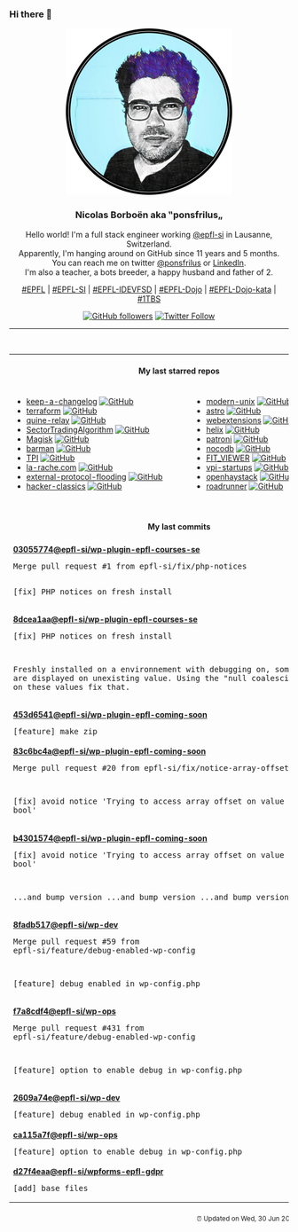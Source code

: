 ### Hi there 👋

<p align="center">
  <!-- use https://avatars.githubusercontent.com/u/176002?v=4 for your default github picture -->
  <img src="https://raw.githubusercontent.com/ponsfrilus/ponsfrilus/master/img/ponsfrilus.png" title="Nicolas Borboën aka ‟ponsfrilus„" alt="Nicolas Borboën aka ‟ponsfrilus„" />
  <h3 align="center">
    Nicolas Borboën aka ‟ponsfrilus„
  </h3>
  <p align="center">
    Hello world! I'm a full stack engineer working <a href="https://github.com/epfl-si">@epfl-si</a> in Lausanne, Switzerland.
    <br />Apparently, I'm hanging around on GitHub since 11 years and 5 months.
    <br />You can reach me on twitter <a href="https://twitter.com/ponsfrilus">@ponsfrilus</a> or <a href="http://linkedin.com/in/nicolasborboen">LinkedIn</a>.
    <br />I'm also a teacher, a bots breeder, a happy husband and father of 2.
  </p>
  <p align="center">
    <a href="https://www.epfl.ch">#EPFL</a> | 
    <a href="https://github.com/epfl-si/">#EPFL-SI</a> | 
    <a href="https://github.com/epfl-idevfsd">#EPFL-IDEVFSD</a> | 
    <a href="https://github.com/topics/epfl-dojo">#EPFL-Dojo</a> | 
    <a href="https://github.com/topics/epfl-dojo-kata">#EPFL-Dojo-kata</a> | 
    <a href="https://en.wikipedia.org/wiki/Indentation_style#Variant:_1TBS_(OTBS)">#1TBS</a>
  </p>
  <p align="center">
    <a href="https://github.com/ponsfrilus"><img alt="GitHub followers" src="https://img.shields.io/github/followers/ponsfrilus?label=Follow%20me%20on%20github&style=social"></a>
    <a href="https://twitter.com/ponsfrilus"><img alt="Twitter Follow" src="https://img.shields.io/twitter/follow/ponsfrilus?label=follow%20me%20on%20twitter&style=social"></a>
  </p>
  </p><hr><table align="center">
<tr>
<td colspan="2" align="center"><h4>My last starred repos</h4></td>
</tr>
<tr>
<td valign="top">
<ul>
<li>
<a href="https://github.com/olivierlacan/keep-a-changelog" title="If you build software, keep a changelog." target="_blank">keep-a-changelog</a>&nbsp;<a href="https://github.com/olivierlacan/keep-a-changelog" title="If you build software, keep a changelog." target="_blank"><img src="https://img.shields.io/github/stars/olivierlacan/keep-a-changelog?style=social" alt="GitHub"></a>
</li>
<li>
<a href="https://github.com/hashicorp/terraform" title="Terraform enables you to safely and predictably create, change, and improve infrastructure. It is an open source tool that codifies APIs into declarative configuration files that can be shared amongst team members, treated as code, edited, reviewed, and versioned." target="_blank">terraform</a>&nbsp;<a href="https://github.com/hashicorp/terraform" title="Terraform enables you to safely and predictably create, change, and improve infrastructure. It is an open source tool that codifies APIs into declarative configuration files that can be shared amongst team members, treated as code, edited, reviewed, and versioned." target="_blank"><img src="https://img.shields.io/github/stars/hashicorp/terraform?style=social" alt="GitHub"></a>
</li>
<li>
<a href="https://github.com/mame/quine-relay" title="An uroboros program with 100+ programming languages" target="_blank">quine-relay</a>&nbsp;<a href="https://github.com/mame/quine-relay" title="An uroboros program with 100+ programming languages" target="_blank"><img src="https://img.shields.io/github/stars/mame/quine-relay?style=social" alt="GitHub"></a>
</li>
<li>
<a href="https://github.com/KibaeKim/SectorTradingAlgorithm" title="null" target="_blank">SectorTradingAlgorithm</a>&nbsp;<a href="https://github.com/KibaeKim/SectorTradingAlgorithm" title="null" target="_blank"><img src="https://img.shields.io/github/stars/KibaeKim/SectorTradingAlgorithm?style=social" alt="GitHub"></a>
</li>
<li>
<a href="https://github.com/topjohnwu/Magisk" title="The Magic Mask for Android" target="_blank">Magisk</a>&nbsp;<a href="https://github.com/topjohnwu/Magisk" title="The Magic Mask for Android" target="_blank"><img src="https://img.shields.io/github/stars/topjohnwu/Magisk?style=social" alt="GitHub"></a>
</li>
<li>
<a href="https://github.com/EnterpriseDB/barman" title="Barman - Backup and Recovery Manager for PostgreSQL" target="_blank">barman</a>&nbsp;<a href="https://github.com/EnterpriseDB/barman" title="Barman - Backup and Recovery Manager for PostgreSQL" target="_blank"><img src="https://img.shields.io/github/stars/EnterpriseDB/barman?style=social" alt="GitHub"></a>
</li>
<li>
<a href="https://github.com/Bakbat/TPI" title="Gestions Des Membres Pour Une Association" target="_blank">TPI</a>&nbsp;<a href="https://github.com/Bakbat/TPI" title="Gestions Des Membres Pour Une Association" target="_blank"><img src="https://img.shields.io/github/stars/Bakbat/TPI?style=social" alt="GitHub"></a>
</li>
<li>
<a href="https://github.com/la-rache/la-rache.com" title="Site web la-rache.com" target="_blank">la-rache.com</a>&nbsp;<a href="https://github.com/la-rache/la-rache.com" title="Site web la-rache.com" target="_blank"><img src="https://img.shields.io/github/stars/la-rache/la-rache.com?style=social" alt="GitHub"></a>
</li>
<li>
<a href="https://github.com/fingerprintjs/external-protocol-flooding" title="Scheme flooding vulnerability: how it works and why it is a threat to anonymous browsing" target="_blank">external-protocol-flooding</a>&nbsp;<a href="https://github.com/fingerprintjs/external-protocol-flooding" title="Scheme flooding vulnerability: how it works and why it is a threat to anonymous browsing" target="_blank"><img src="https://img.shields.io/github/stars/fingerprintjs/external-protocol-flooding?style=social" alt="GitHub"></a>
</li>
<li>
<a href="https://github.com/jsomers/hacker-classics" title="Classic Hacker News stories" target="_blank">hacker-classics</a>&nbsp;<a href="https://github.com/jsomers/hacker-classics" title="Classic Hacker News stories" target="_blank"><img src="https://img.shields.io/github/stars/jsomers/hacker-classics?style=social" alt="GitHub"></a>
</li>
</ul>
<img width="450" height="1" /></td>
<td valign="top">
<ul>
<li>
<a href="https://github.com/ibraheemdev/modern-unix" title="A collection of modern/faster/saner alternatives to common unix commands." target="_blank">modern-unix</a>&nbsp;<a href="https://github.com/ibraheemdev/modern-unix" title="A collection of modern/faster/saner alternatives to common unix commands." target="_blank"><img src="https://img.shields.io/github/stars/ibraheemdev/modern-unix?style=social" alt="GitHub"></a>
</li>
<li>
<a href="https://github.com/snowpackjs/astro" title="🚀🧑‍🚀 Keep your eyes to the skies, astronauts!" target="_blank">astro</a>&nbsp;<a href="https://github.com/snowpackjs/astro" title="🚀🧑‍🚀 Keep your eyes to the skies, astronauts!" target="_blank"><img src="https://img.shields.io/github/stars/snowpackjs/astro?style=social" alt="GitHub"></a>
</li>
<li>
<a href="https://github.com/w3c/webextensions" title="Charter and administrivia for the WebExtensions Community Group (WECG)" target="_blank">webextensions</a>&nbsp;<a href="https://github.com/w3c/webextensions" title="Charter and administrivia for the WebExtensions Community Group (WECG)" target="_blank"><img src="https://img.shields.io/github/stars/w3c/webextensions?style=social" alt="GitHub"></a>
</li>
<li>
<a href="https://github.com/helix-editor/helix" title="A post-modern modal text editor." target="_blank">helix</a>&nbsp;<a href="https://github.com/helix-editor/helix" title="A post-modern modal text editor." target="_blank"><img src="https://img.shields.io/github/stars/helix-editor/helix?style=social" alt="GitHub"></a>
</li>
<li>
<a href="https://github.com/zalando/patroni" title="A template for PostgreSQL High Availability with Etcd, Consul, ZooKeeper, or Kubernetes" target="_blank">patroni</a>&nbsp;<a href="https://github.com/zalando/patroni" title="A template for PostgreSQL High Availability with Etcd, Consul, ZooKeeper, or Kubernetes" target="_blank"><img src="https://img.shields.io/github/stars/zalando/patroni?style=social" alt="GitHub"></a>
</li>
<li>
<a href="https://github.com/nocodb/nocodb" title="🔥 🔥  The Open Source Airtable alternative. " target="_blank">nocodb</a>&nbsp;<a href="https://github.com/nocodb/nocodb" title="🔥 🔥  The Open Source Airtable alternative. " target="_blank"><img src="https://img.shields.io/github/stars/nocodb/nocodb?style=social" alt="GitHub"></a>
</li>
<li>
<a href="https://github.com/FazlijaYlli/FIT_VIEWER" title="This is the repository for my graduation project. FIT_VIEWER is a PHP & JS website where you are able to upload a ".fit" file, and view all of its content with graphics and statistics, all dynamically generated." target="_blank">FIT_VIEWER</a>&nbsp;<a href="https://github.com/FazlijaYlli/FIT_VIEWER" title="This is the repository for my graduation project. FIT_VIEWER is a PHP & JS website where you are able to upload a ".fit" file, and view all of its content with graphics and statistics, all dynamically generated." target="_blank"><img src="https://img.shields.io/github/stars/FazlijaYlli/FIT_VIEWER?style=social" alt="GitHub"></a>
</li>
<li>
<a href="https://github.com/epfl-si/vpi-startups" title="null" target="_blank">vpi-startups</a>&nbsp;<a href="https://github.com/epfl-si/vpi-startups" title="null" target="_blank"><img src="https://img.shields.io/github/stars/epfl-si/vpi-startups?style=social" alt="GitHub"></a>
</li>
<li>
<a href="https://github.com/seemoo-lab/openhaystack" title="Build your own 'AirTags' 🏷 today! Framework for tracking personal Bluetooth devices via Apple's massive Find My network." target="_blank">openhaystack</a>&nbsp;<a href="https://github.com/seemoo-lab/openhaystack" title="Build your own 'AirTags' 🏷 today! Framework for tracking personal Bluetooth devices via Apple's massive Find My network." target="_blank"><img src="https://img.shields.io/github/stars/seemoo-lab/openhaystack?style=social" alt="GitHub"></a>
</li>
<li>
<a href="https://github.com/spiral/roadrunner" title="High-performance PHP application server, load-balancer and process manager written in Golang" target="_blank">roadrunner</a>&nbsp;<a href="https://github.com/spiral/roadrunner" title="High-performance PHP application server, load-balancer and process manager written in Golang" target="_blank"><img src="https://img.shields.io/github/stars/spiral/roadrunner?style=social" alt="GitHub"></a>
</li>
</ul>
<img width="450" height="1" /></td>
</tr>
<tr>
<td colspan="2" align="center"><h4>My last commits</h4></td>
</tr>
<tr>
        <td colspan="2">
          <div><strong><a href="https://api.github.com/repos/epfl-si/wp-plugin-epfl-courses-se/commits/03055774cc7859748b3d7764be6440228937acb8" title="2021-06-30T14:03:38.000+02:00" target="_blank">03055774</a><a href="https://github.com/epfl-si">@epfl-si</a><a href="https://github.com/epfl-si/wp-plugin-epfl-courses-se" title="null">/wp-plugin-epfl-courses-se</a></strong></div>
          <pre>Merge pull request #1 from epfl-si/fix/php-notices

[fix] PHP notices on fresh install</pre>
        </td>
        </tr><tr>
        <td colspan="2">
          <div><strong><a href="https://api.github.com/repos/epfl-si/wp-plugin-epfl-courses-se/commits/8dcea1aa779c2cd48ab8976262049a4324c536be" title="2021-06-30T12:47:52.000+02:00" target="_blank">8dcea1aa</a><a href="https://github.com/epfl-si">@epfl-si</a><a href="https://github.com/epfl-si/wp-plugin-epfl-courses-se" title="null">/wp-plugin-epfl-courses-se</a></strong></div>
          <pre>[fix] PHP notices on fresh install

Freshly installed on a environnement with debugging on, some notices are 
displayed on unexisting value. Using the "null coalescing operator" on 
these values fix that.</pre>
        </td>
        </tr><tr>
        <td colspan="2">
          <div><strong><a href="https://api.github.com/repos/epfl-si/wp-plugin-epfl-coming-soon/commits/453d6541876dabd6242665ccec1cbda3fae2256c" title="2021-06-25T08:55:19.000+02:00" target="_blank">453d6541</a><a href="https://github.com/epfl-si">@epfl-si</a><a href="https://github.com/epfl-si/wp-plugin-epfl-coming-soon" title="Basic WordPress plugin that allows to display a coming soon / maintenance page. Rest API status + wp cli maintenance-mode.">/wp-plugin-epfl-coming-soon</a></strong></div>
          <pre>[feature] make zip</pre>
        </td>
        </tr><tr>
        <td colspan="2">
          <div><strong><a href="https://api.github.com/repos/epfl-si/wp-plugin-epfl-coming-soon/commits/83c6bc4a595b0ee46040d8ebd634ef8ba23422b7" title="2021-06-25T08:25:20.000+02:00" target="_blank">83c6bc4a</a><a href="https://github.com/epfl-si">@epfl-si</a><a href="https://github.com/epfl-si/wp-plugin-epfl-coming-soon" title="Basic WordPress plugin that allows to display a coming soon / maintenance page. Rest API status + wp cli maintenance-mode.">/wp-plugin-epfl-coming-soon</a></strong></div>
          <pre>Merge pull request #20 from epfl-si/fix/notice-array-offset

[fix] avoid notice 'Trying to access array offset on value of type bool'</pre>
        </td>
        </tr><tr>
        <td colspan="2">
          <div><strong><a href="https://api.github.com/repos/epfl-si/wp-plugin-epfl-coming-soon/commits/b430157473ff835cffbb6dc46d9c87146bea3245" title="2021-06-24T17:18:07.000+02:00" target="_blank">b4301574</a><a href="https://github.com/epfl-si">@epfl-si</a><a href="https://github.com/epfl-si/wp-plugin-epfl-coming-soon" title="Basic WordPress plugin that allows to display a coming soon / maintenance page. Rest API status + wp cli maintenance-mode.">/wp-plugin-epfl-coming-soon</a></strong></div>
          <pre>[fix] avoid notice 'Trying to access array offset on value of type bool'

...and bump version
...and bump version
...and bump version</pre>
        </td>
        </tr><tr>
        <td colspan="2">
          <div><strong><a href="https://api.github.com/repos/epfl-si/wp-dev/commits/8fadb51775d5e907cd20d79922eba9a1e85f73b2" title="2021-06-24T12:09:05.000+02:00" target="_blank">8fadb517</a><a href="https://github.com/epfl-si">@epfl-si</a><a href="https://github.com/epfl-si/wp-dev" title="Development environment for the EPFL VPSI WordPress service">/wp-dev</a></strong></div>
          <pre>Merge pull request #59 from epfl-si/feature/debug-enabled-wp-config

[feature] debug enabled in wp-config.php</pre>
        </td>
        </tr><tr>
        <td colspan="2">
          <div><strong><a href="https://api.github.com/repos/epfl-si/wp-ops/commits/f7a8cdf4c0de2852392edcad9b45490204b97a75" title="2021-06-24T12:07:57.000+02:00" target="_blank">f7a8cdf4</a><a href="https://github.com/epfl-si">@epfl-si</a><a href="https://github.com/epfl-si/wp-ops" title="DevOps infrastructure for the WordPress-at-EFPL project">/wp-ops</a></strong></div>
          <pre>Merge pull request #431 from epfl-si/feature/debug-enabled-wp-config

[feature] option to enable debug in wp-config.php</pre>
        </td>
        </tr><tr>
        <td colspan="2">
          <div><strong><a href="https://api.github.com/repos/epfl-si/wp-dev/commits/2609a74ef89bf1725b0e750b76a5b73bec31c947" title="2021-06-24T12:04:00.000+02:00" target="_blank">2609a74e</a><a href="https://github.com/epfl-si">@epfl-si</a><a href="https://github.com/epfl-si/wp-dev" title="Development environment for the EPFL VPSI WordPress service">/wp-dev</a></strong></div>
          <pre>[feature] debug enabled in wp-config.php</pre>
        </td>
        </tr><tr>
        <td colspan="2">
          <div><strong><a href="https://api.github.com/repos/epfl-si/wp-ops/commits/ca115a7f82564b2365e966fa5a9d1712dc47a22d" title="2021-06-24T12:03:02.000+02:00" target="_blank">ca115a7f</a><a href="https://github.com/epfl-si">@epfl-si</a><a href="https://github.com/epfl-si/wp-ops" title="DevOps infrastructure for the WordPress-at-EFPL project">/wp-ops</a></strong></div>
          <pre>[feature] option to enable debug in wp-config.php</pre>
        </td>
        </tr><tr>
        <td colspan="2">
          <div><strong><a href="https://api.github.com/repos/epfl-si/wpforms-epfl-gdpr/commits/d27f4eaae3c7afb96d93dab8fa3d565ea60faf89" title="2021-06-23T08:57:11.000+02:00" target="_blank">d27f4eaa</a><a href="https://github.com/epfl-si">@epfl-si</a><a href="https://github.com/epfl-si/wpforms-epfl-gdpr" title="WPForms EPFL GDPR is a WPForms addon that add EPFL specific functionalities in relation to the GDPR.">/wpforms-epfl-gdpr</a></strong></div>
          <pre>[add] base files</pre>
        </td>
        </tr><tfoot>
<tr>
<td colspan="2" align="right">
<img width="900" height="1" />
<small>⏰ Updated on Wed, 30 Jun 2021 13:45:14 GMT</small>
</td>
</tr>
</tfoot>
<br />
</table>
